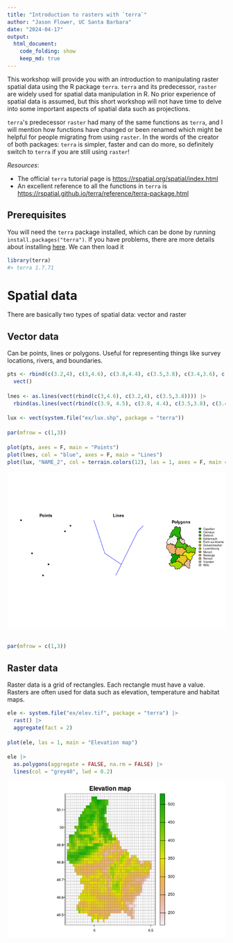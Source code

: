 ```yaml
---
title: "Introduction to rasters with `terra`"
author: "Jason Flower, UC Santa Barbara"
date: "2024-04-17"
output:
  html_document: 
    code_folding: show
    keep_md: true
---
```


<!-- README.md is generated from README.Rmd. Please edit that file -->



This workshop will provide you with an introduction to manipulating raster spatial data using the R package `terra`. `terra` and its predecessor, `raster` are widely used for spatial data manipulation in R. No prior experience of spatial data is assumed, but this short workshop will not have time to delve into some important aspects of spatial data such as projections. 

`terra`'s predecessor `raster` had many of the same functions as `terra`, and I will mention how functions have changed or been renamed which might be helpful for people migrating from using `raster`. In the words of the creator of both packages: `terra` is simpler, faster and can do more, so definitely switch to `terra` if you are still using `raster`!

*Resources*:
- The official `terra` tutorial page is https://rspatial.org/spatial/index.html  
- An excellent reference to all the functions in `terra` is https://rspatial.github.io/terra/reference/terra-package.html 

<!-- badges: start -->
<!-- badges: end -->

## Prerequisites 

You will need the `terra` package installed, which can be done by running `install.packages("terra")`. If you have problems, there are more details about installing [here](https://rspatial.github.io/terra/index.html). We can then load it


```r
library(terra)
#> terra 1.7.71
```

# Spatial data

There are basically two types of spatial data: vector and raster

## Vector data 
Can be points, lines or polygons. Useful for representing things like survey locations, rivers, and boundaries.


```{.r .fold-hide}
pts <- rbind(c(3.2,4), c(3,4.6), c(3.8,4.4), c(3.5,3.8), c(3.4,3.6), c(3.9,4.5)) |>
  vect()

lnes <- as.lines(vect(rbind(c(3,4.6), c(3.2,4), c(3.5,3.8)))) |>
  rbind(as.lines(vect(rbind(c(3.9, 4.5), c(3.8, 4.4), c(3.5,3.8), c(3.4,3.6)))))

lux <- vect(system.file("ex/lux.shp", package = "terra"))

par(mfrow = c(1,3))

plot(pts, axes = F, main = "Points")
plot(lnes, col = "blue", axes = F, main = "Lines")
plot(lux, "NAME_2", col = terrain.colors(12), las = 1, axes = F, main = "Polygons")
```

![](README_files/figure-html/unnamed-chunk-3-1.png)<!-- -->

```{.r .fold-hide}

par(mfrow = c(1,3))
```

## Raster data 
Raster data is a grid of rectangles. Each rectangle must have a value. Rasters are often used for data such as elevation, temperature and habitat maps. 


```{.r .fold-hide}
ele <- system.file("ex/elev.tif", package = "terra") |>
  rast() |>
  aggregate(fact = 2)

plot(ele, las = 1, main = "Elevation map")

ele |>
  as.polygons(aggregate = FALSE, na.rm = FALSE) |>
  lines(col = "grey40", lwd = 0.2)
```

![](README_files/figure-html/unnamed-chunk-4-1.png)<!-- -->



